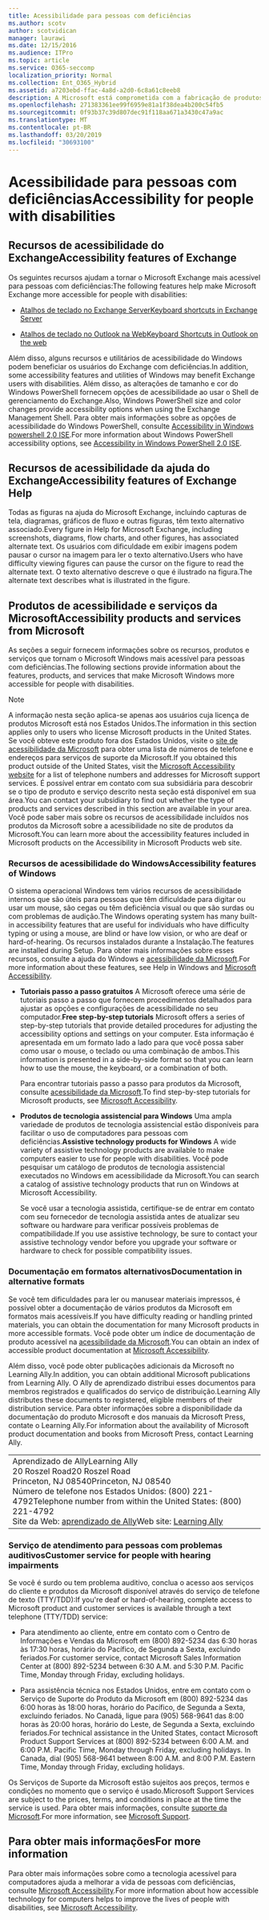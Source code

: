 ```yaml
---
title: Acessibilidade para pessoas com deficiências
ms.author: scotv
author: scotvidican
manager: laurawi
ms.date: 12/15/2016
ms.audience: ITPro
ms.topic: article
ms.service: O365-seccomp
localization_priority: Normal
ms.collection: Ent_O365_Hybrid
ms.assetid: a7203ebd-ffac-4a8d-a2d0-6c8a61c8eeb8
description: A Microsoft está comprometida com a fabricação de produtos e serviços que sejam fáceis para todos usarem.
ms.openlocfilehash: 271383361ee99f6959e81a1f38dea4b200c54fb5
ms.sourcegitcommit: 0f93b37c39d807dec91f118aa671a3430c47a9ac
ms.translationtype: MT
ms.contentlocale: pt-BR
ms.lasthandoff: 03/20/2019
ms.locfileid: "30693100"
---
```

# <a name="accessibility-for-people-with-disabilities"></a><span data-ttu-id="80002-103">Acessibilidade para pessoas com deficiências</span><span class="sxs-lookup"><span data-stu-id="80002-103">Accessibility for people with disabilities</span></span>

## <a name="accessibility-features-of-exchange"></a><span data-ttu-id="80002-104">Recursos de acessibilidade do Exchange</span><span class="sxs-lookup"><span data-stu-id="80002-104">Accessibility features of Exchange</span></span>

<span data-ttu-id="80002-105">Os seguintes recursos ajudam a tornar o Microsoft Exchange mais acessível para pessoas com deficiências:</span><span class="sxs-lookup"><span data-stu-id="80002-105">The following features help make Microsoft Exchange more accessible for people with disabilities:</span></span>
  
- [<span data-ttu-id="80002-106">Atalhos de teclado no Exchange Server</span><span class="sxs-lookup"><span data-stu-id="80002-106">Keyboard shortcuts in Exchange Server</span></span>](http://technet.microsoft.com/library/146b2b52-1ef8-4606-991a-4cf4da694970.aspx)
    
- [<span data-ttu-id="80002-107">Atalhos de teclado no Outlook na Web</span><span class="sxs-lookup"><span data-stu-id="80002-107">Keyboard Shortcuts in Outlook on the web</span></span>](https://go.microsoft.com/fwlink/p/?LinkId=268079)
    
<span data-ttu-id="80002-108">Além disso, alguns recursos e utilitários de acessibilidade do Windows podem beneficiar os usuários do Exchange com deficiências.</span><span class="sxs-lookup"><span data-stu-id="80002-108">In addition, some accessibility features and utilities of Windows may benefit Exchange users with disabilities.</span></span> <span data-ttu-id="80002-109">Além disso, as alterações de tamanho e cor do Windows PowerShell fornecem opções de acessibilidade ao usar o Shell de gerenciamento do Exchange.</span><span class="sxs-lookup"><span data-stu-id="80002-109">Also, Windows PowerShell size and color changes provide accessibility options when using the Exchange Management Shell.</span></span> <span data-ttu-id="80002-110">Para obter mais informações sobre as opções de acessibilidade do Windows PowerShell, consulte [Accessibility in Windows powershell 2,0 ISE](https://go.microsoft.com/fwlink/p/?LinkId=258240).</span><span class="sxs-lookup"><span data-stu-id="80002-110">For more information about Windows PowerShell accessibility options, see [Accessibility in Windows PowerShell 2.0 ISE](https://go.microsoft.com/fwlink/p/?LinkId=258240).</span></span>
  
## <a name="accessibility-features-of-exchange-help"></a><span data-ttu-id="80002-111">Recursos de acessibilidade da ajuda do Exchange</span><span class="sxs-lookup"><span data-stu-id="80002-111">Accessibility features of Exchange Help</span></span>

<span data-ttu-id="80002-112">Todas as figuras na ajuda do Microsoft Exchange, incluindo capturas de tela, diagramas, gráficos de fluxo e outras figuras, têm texto alternativo associado.</span><span class="sxs-lookup"><span data-stu-id="80002-112">Every figure in Help for Microsoft Exchange, including screenshots, diagrams, flow charts, and other figures, has associated alternate text.</span></span> <span data-ttu-id="80002-113">Os usuários com dificuldade em exibir imagens podem pausar o cursor na imagem para ler o texto alternativo.</span><span class="sxs-lookup"><span data-stu-id="80002-113">Users who have difficulty viewing figures can pause the cursor on the figure to read the alternate text.</span></span> <span data-ttu-id="80002-114">O texto alternativo descreve o que é ilustrado na figura.</span><span class="sxs-lookup"><span data-stu-id="80002-114">The alternate text describes what is illustrated in the figure.</span></span>
  
## <a name="accessibility-products-and-services-from-microsoft"></a><span data-ttu-id="80002-115">Produtos de acessibilidade e serviços da Microsoft</span><span class="sxs-lookup"><span data-stu-id="80002-115">Accessibility products and services from Microsoft</span></span>

<span data-ttu-id="80002-116">As seções a seguir fornecem informações sobre os recursos, produtos e serviços que tornam o Microsoft Windows mais acessível para pessoas com deficiências.</span><span class="sxs-lookup"><span data-stu-id="80002-116">The following sections provide information about the features, products, and services that make Microsoft Windows more accessible for people with disabilities.</span></span>
  
> [!NOTE]
> <span data-ttu-id="80002-117">A informação nesta seção aplica-se apenas aos usuários cuja licença de produtos Microsoft está nos Estados Unidos.</span><span class="sxs-lookup"><span data-stu-id="80002-117">The information in this section applies only to users who license Microsoft products in the United States.</span></span> <span data-ttu-id="80002-118">Se você obteve este produto fora dos Estados Unidos, visite o [site de acessibilidade da Microsoft](https://www.microsoft.com/enable) para obter uma lista de números de telefone e endereços para serviços de suporte da Microsoft.</span><span class="sxs-lookup"><span data-stu-id="80002-118">If you obtained this product outside of the United States, visit the [Microsoft Accessibility website](https://www.microsoft.com/enable) for a list of telephone numbers and addresses for Microsoft support services.</span></span> <span data-ttu-id="80002-119">É possível entrar em contato com sua subsidiária para descobrir se o tipo de produto e serviço descrito nesta seção está disponível em sua área.</span><span class="sxs-lookup"><span data-stu-id="80002-119">You can contact your subsidiary to find out whether the type of products and services described in this section are available in your area.</span></span> <span data-ttu-id="80002-120">Você pode saber mais sobre os recursos de acessibilidade incluídos nos produtos da Microsoft sobre a acessibilidade no site de produtos da Microsoft.</span><span class="sxs-lookup"><span data-stu-id="80002-120">You can learn more about the accessibility features included in Microsoft products on the Accessibility in Microsoft Products web site.</span></span> 
  
### <a name="accessibility-features-of-windows"></a><span data-ttu-id="80002-121">Recursos de acessibilidade do Windows</span><span class="sxs-lookup"><span data-stu-id="80002-121">Accessibility features of Windows</span></span>

<span data-ttu-id="80002-122">O sistema operacional Windows tem vários recursos de acessibilidade internos que são úteis para pessoas que têm dificuldade para digitar ou usar um mouse, são cegas ou têm deficiência visual ou que são surdas ou com problemas de audição.</span><span class="sxs-lookup"><span data-stu-id="80002-122">The Windows operating system has many built-in accessibility features that are useful for individuals who have difficulty typing or using a mouse, are blind or have low vision, or who are deaf or hard-of-hearing.</span></span> <span data-ttu-id="80002-123">Os recursos instalados durante a Instalação.</span><span class="sxs-lookup"><span data-stu-id="80002-123">The features are installed during Setup.</span></span> <span data-ttu-id="80002-124">Para obter mais informações sobre esses recursos, consulte a ajuda do Windows e [acessibilidade da Microsoft](https://go.microsoft.com/fwlink/p/?linkId=18139).</span><span class="sxs-lookup"><span data-stu-id="80002-124">For more information about these features, see Help in Windows and [Microsoft Accessibility](https://go.microsoft.com/fwlink/p/?linkId=18139).</span></span>
  
- <span data-ttu-id="80002-125">**Tutoriais passo a passo gratuitos** A Microsoft oferece uma série de tutoriais passo a passo que fornecem procedimentos detalhados para ajustar as opções e configurações de acessibilidade no seu computador.</span><span class="sxs-lookup"><span data-stu-id="80002-125">**Free step-by-step tutorials** Microsoft offers a series of step-by-step tutorials that provide detailed procedures for adjusting the accessibility options and settings on your computer.</span></span> <span data-ttu-id="80002-126">Esta informação é apresentada em um formato lado a lado para que você possa saber como usar o mouse, o teclado ou uma combinação de ambos.</span><span class="sxs-lookup"><span data-stu-id="80002-126">This information is presented in a side-by-side format so that you can learn how to use the mouse, the keyboard, or a combination of both.</span></span> 
    
    <span data-ttu-id="80002-127">Para encontrar tutoriais passo a passo para produtos da Microsoft, consulte [acessibilidade da Microsoft](https://go.microsoft.com/fwlink/p/?linkId=18139).</span><span class="sxs-lookup"><span data-stu-id="80002-127">To find step-by-step tutorials for Microsoft products, see [Microsoft Accessibility](https://go.microsoft.com/fwlink/p/?linkId=18139).</span></span>
    
- <span data-ttu-id="80002-128">**Produtos de tecnologia assistencial para Windows** Uma ampla variedade de produtos de tecnologia assistencial estão disponíveis para facilitar o uso de computadores para pessoas com deficiências.</span><span class="sxs-lookup"><span data-stu-id="80002-128">**Assistive technology products for Windows** A wide variety of assistive technology products are available to make computers easier to use for people with disabilities.</span></span> <span data-ttu-id="80002-129">Você pode pesquisar um catálogo de produtos de tecnologia assistencial executados no Windows em acessibilidade da Microsoft.</span><span class="sxs-lookup"><span data-stu-id="80002-129">You can search a catalog of assistive technology products that run on Windows at Microsoft Accessibility.</span></span> 
    
    <span data-ttu-id="80002-130">Se você usar a tecnologia assistida, certifique-se de entrar em contato com seu fornecedor de tecnologia assistida antes de atualizar seu software ou hardware para verificar possíveis problemas de compatibilidade.</span><span class="sxs-lookup"><span data-stu-id="80002-130">If you use assistive technology, be sure to contact your assistive technology vendor before you upgrade your software or hardware to check for possible compatibility issues.</span></span> 
    
### <a name="documentation-in-alternative-formats"></a><span data-ttu-id="80002-131">Documentação em formatos alternativos</span><span class="sxs-lookup"><span data-stu-id="80002-131">Documentation in alternative formats</span></span>

<span data-ttu-id="80002-132">Se você tem dificuldades para ler ou manusear materiais impressos, é possível obter a documentação de vários produtos da Microsoft em formatos mais acessíveis.</span><span class="sxs-lookup"><span data-stu-id="80002-132">If you have difficulty reading or handling printed materials, you can obtain the documentation for many Microsoft products in more accessible formats.</span></span> <span data-ttu-id="80002-133">Você pode obter um índice de documentação de produto acessível na [acessibilidade da Microsoft](https://go.microsoft.com/fwlink/p/?linkId=18139).</span><span class="sxs-lookup"><span data-stu-id="80002-133">You can obtain an index of accessible product documentation at [Microsoft Accessibility](https://go.microsoft.com/fwlink/p/?linkId=18139).</span></span> 
  
<span data-ttu-id="80002-134">Além disso, você pode obter publicações adicionais da Microsoft no Learning Ally.</span><span class="sxs-lookup"><span data-stu-id="80002-134">In addition, you can obtain additional Microsoft publications from Learning Ally.</span></span> <span data-ttu-id="80002-135">O Ally de aprendizado distribui esses documentos para membros registrados e qualificados do serviço de distribuição.</span><span class="sxs-lookup"><span data-stu-id="80002-135">Learning Ally distributes these documents to registered, eligible members of their distribution service.</span></span> <span data-ttu-id="80002-136">Para obter informações sobre a disponibilidade da documentação do produto Microsoft e dos manuais da Microsoft Press, contate o Learning Ally.</span><span class="sxs-lookup"><span data-stu-id="80002-136">For information about the availability of Microsoft product documentation and books from Microsoft Press, contact Learning Ally.</span></span> 
  
||
|:-----|
|<span data-ttu-id="80002-137">Aprendizado de Ally</span><span class="sxs-lookup"><span data-stu-id="80002-137">Learning Ally</span></span>  <br/> <span data-ttu-id="80002-138">20 Roszel Road</span><span class="sxs-lookup"><span data-stu-id="80002-138">20 Roszel Road</span></span>  <br/> <span data-ttu-id="80002-139">Princeton, NJ 08540</span><span class="sxs-lookup"><span data-stu-id="80002-139">Princeton, NJ 08540</span></span>  <br/> <span data-ttu-id="80002-140">Número de telefone nos Estados Unidos: (800) 221-4792</span><span class="sxs-lookup"><span data-stu-id="80002-140">Telephone number from within the United States: (800) 221-4792</span></span>  <br/> <span data-ttu-id="80002-141">Site da Web: [aprendizado de Ally](https://www.learningally.org/)</span><span class="sxs-lookup"><span data-stu-id="80002-141">Web site: [Learning Ally](https://www.learningally.org/)</span></span> <br/> |
   
### <a name="customer-service-for-people-with-hearing-impairments"></a><span data-ttu-id="80002-142">Serviço de atendimento para pessoas com problemas auditivos</span><span class="sxs-lookup"><span data-stu-id="80002-142">Customer service for people with hearing impairments</span></span>

<span data-ttu-id="80002-143">Se você é surdo ou tem problema auditivo, conclua o acesso aos serviços do cliente e produtos da Microsoft disponível através do serviço de telefone de texto (TTY/TDD):</span><span class="sxs-lookup"><span data-stu-id="80002-143">If you're deaf or hard-of-hearing, complete access to Microsoft product and customer services is available through a text telephone (TTY/TDD) service:</span></span>
  
- <span data-ttu-id="80002-p109">Para atendimento ao cliente, entre em contato com o Centro de Informações e Vendas da Microsoft em (800) 892-5234 das 6:30 horas às 17:30 horas, horário do Pacífico, de Segunda a Sexta, excluindo feriados.</span><span class="sxs-lookup"><span data-stu-id="80002-p109">For customer service, contact Microsoft Sales Information Center at (800) 892-5234 between 6:30 A.M. and 5:30 P.M. Pacific Time, Monday through Friday, excluding holidays.</span></span> 
    
- <span data-ttu-id="80002-p110">Para assistência técnica nos Estados Unidos, entre em contato com o Serviço de Suporte do Produto da Microsoft em (800) 892-5234 das 6:00 horas às 18:00 horas, horário do Pacífico, de Segunda a Sexta, excluindo feriados. No Canadá, ligue para (905) 568-9641 das 8:00 horas às 20:00 horas, horário do Leste, de Segunda a Sexta, excluindo feriados.</span><span class="sxs-lookup"><span data-stu-id="80002-p110">For technical assistance in the United States, contact Microsoft Product Support Services at (800) 892-5234 between 6:00 A.M. and 6:00 P.M. Pacific Time, Monday through Friday, excluding holidays. In Canada, dial (905) 568-9641 between 8:00 A.M. and 8:00 P.M. Eastern Time, Monday through Friday, excluding holidays.</span></span> 
    
<span data-ttu-id="80002-153">Os Serviços de Suporte da Microsoft estão sujeitos aos preços, termos e condições no momento que o serviço é usado.</span><span class="sxs-lookup"><span data-stu-id="80002-153">Microsoft Support Services are subject to the prices, terms, and conditions in place at the time the service is used.</span></span> <span data-ttu-id="80002-154">Para obter mais informações, consulte [suporte da Microsoft](https://go.microsoft.com/fwlink/p/?linkId=18142).</span><span class="sxs-lookup"><span data-stu-id="80002-154">For more information, see [Microsoft Support](https://go.microsoft.com/fwlink/p/?linkId=18142).</span></span>
  
## <a name="for-more-information"></a><span data-ttu-id="80002-155">Para obter mais informações</span><span class="sxs-lookup"><span data-stu-id="80002-155">For more information</span></span>

<span data-ttu-id="80002-156">Para obter mais informações sobre como a tecnologia acessível para computadores ajuda a melhorar a vida de pessoas com deficiências, consulte [Microsoft Accessibility](http://go.microsoft.com/fwlink/p/?linkId=18139).</span><span class="sxs-lookup"><span data-stu-id="80002-156">For more information about how accessible technology for computers helps to improve the lives of people with disabilities, see [Microsoft Accessibility](http://go.microsoft.com/fwlink/p/?linkId=18139).</span></span> 
  


